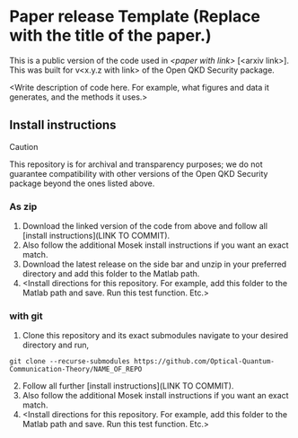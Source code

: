 # Paper release Template (Replace with the title of the paper.)

This is a public version of the code used in *\<paper with link\>* \[\<arxiv link\>\]. This was built for v\<x.y.z with link\> of the Open QKD Security package.

\<Write description of code here. For example, what figures and data it generates, and the methods it uses.\>


## Install instructions
> [!CAUTION]
> This repository is for archival and transparency purposes; we do not guarantee compatibility with other versions of the Open QKD Security package beyond the ones listed above.

### As zip
1. Download the linked version of the code from above and follow all [install instructions](LINK TO COMMIT).
2. Also follow the additional Mosek install instructions if you want an exact match.
3. Download the latest release on the side bar and unzip in your preferred directory and add this folder to the Matlab path.
4.  \<Install directions for this repository. For example, add this folder to the Matlab path and save. Run this test function. Etc.\>


### with git
1. Clone this repository and its exact submodules navigate to your desired directory and run,
```
git clone --recurse-submodules https://github.com/Optical-Quantum-Communication-Theory/NAME_OF_REPO
```
2. Follow all further [install instructions](LINK TO COMMIT).
3. Also follow the additional Mosek install instructions if you want an exact match.
3. \<Install directions for this repository. For example, add this folder to the Matlab path and save. Run this test function. Etc.\>

